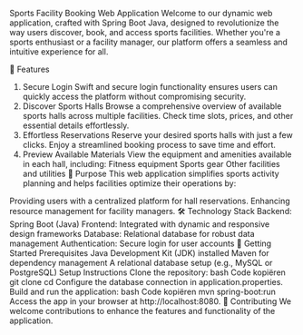 Sports Facility Booking Web Application
Welcome to our dynamic web application, crafted with Spring Boot Java, designed to revolutionize the way users discover, book, and access sports facilities. Whether you're a sports enthusiast or a facility manager, our platform offers a seamless and intuitive experience for all.

🚀 Features
1. Secure Login
Swift and secure login functionality ensures users can quickly access the platform without compromising security.
2. Discover Sports Halls
Browse a comprehensive overview of available sports halls across multiple facilities.
Check time slots, prices, and other essential details effortlessly.
3. Effortless Reservations
Reserve your desired sports halls with just a few clicks.
Enjoy a streamlined booking process to save time and effort.
4. Preview Available Materials
View the equipment and amenities available in each hall, including:
Fitness equipment
Sports gear
Other facilities and utilities
🎯 Purpose
This web application simplifies sports activity planning and helps facilities optimize their operations by:

Providing users with a centralized platform for hall reservations.
Enhancing resource management for facility managers.
🛠️ Technology Stack
Backend: Spring Boot (Java)
Frontend: Integrated with dynamic and responsive design frameworks
Database: Relational database for robust data management
Authentication: Secure login for user accounts
🌟 Getting Started
Prerequisites
Java Development Kit (JDK) installed
Maven for dependency management
A relational database setup (e.g., MySQL or PostgreSQL)
Setup Instructions
Clone the repository:
bash
Code kopiëren
git clone <repository-url>
cd <project-folder>
Configure the database connection in application.properties.
Build and run the application:
bash
Code kopiëren
mvn spring-boot:run
Access the app in your browser at http://localhost:8080.
🤝 Contributing
We welcome contributions to enhance the features and functionality of the application.
